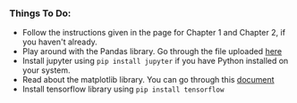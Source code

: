 ### Things To Do:

- Follow the instructions given in the page for Chapter 1 and Chapter 2, if you haven't already.
- Play around with the Pandas library. Go through the file uploaded [here](https://github.com/nflorez228/Python-for-AI/blob/master/Chapter%203/pandas.pdf)
- Install jupyter using `pip install jupyter`  if you have Python installed on your system.
- Read about the matplotlib library. You can go through this [document](https://github.com/nflorez228/Python-for-AI/blob/master/Chapter%203/matplotlib.pdf)
- Install tensorflow library using   `pip install tensorflow`

